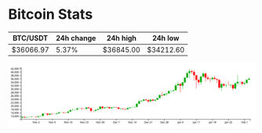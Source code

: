 # Bitcoin Stats

BTC/USDT|24h change|24h high|24h low|
|---|---|---|---|
|$36066.97|5.37%|$36845.00|$34212.60|

<img src="./chart.svg">
